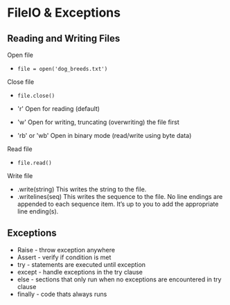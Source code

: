 # FileIO & Exceptions
## Reading and Writing Files

Open file
- ```file = open('dog_breeds.txt')```

Close file
- ```file.close()```

- 'r'	Open for reading (default)
- 'w'	Open for writing, truncating (overwriting) the file first
- 'rb' or 'wb'	Open in binary mode (read/write using byte data)

Read file 
- ```file.read()```

Write file
- .write(string)	This writes the string to the file.
- .writelines(seq)	This writes the sequence to the file. No line endings are appended to each sequence item. It’s up to you to add the appropriate line ending(s).

## Exceptions

- Raise - throw exception anywhere
- Assert - verify if condition is met 
- try - statements are executed until exception
- except - handle exceptions in the try clause
- else - sections that only run when no exceptions are encountered in try clause 
- finally - code thats always runs